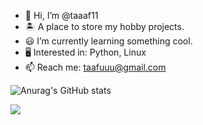 - 👋 Hi, I’m @taaaf11
- 🏝️ A place to store my hobby projects.
- 😃 I’m currently learning something cool.
- 🖥️ Interested in: Python, Linux
- 📫 Reach me: taafuuu@gmail.com

![Anurag's GitHub stats](https://github-readme-stats.vercel.app/api?username=taaaf11)

![](https://komarev.com/ghpvc/?username=taaaf11&color=ff69b4&style=for-the-badge)
<!---
tofi1130/tofi1130 is a ✨ special ✨ repository because its `README.md` (this file) appears on your GitHub profile.
You can click the Preview link to take a look at your changes.
--->
